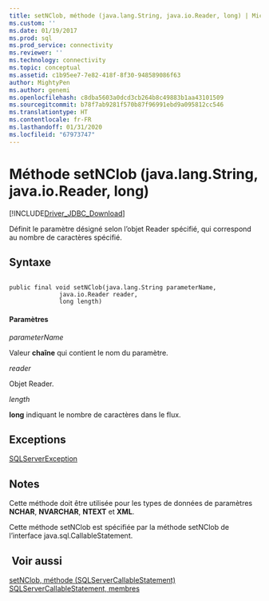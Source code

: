 ```yaml
---
title: setNClob, méthode (java.lang.String, java.io.Reader, long) | Microsoft Docs
ms.custom: ''
ms.date: 01/19/2017
ms.prod: sql
ms.prod_service: connectivity
ms.reviewer: ''
ms.technology: connectivity
ms.topic: conceptual
ms.assetid: c1b95ee7-7e82-418f-8f30-948589086f63
author: MightyPen
ms.author: genemi
ms.openlocfilehash: c8dba5603a0dcd3cb264b8c49883b1aa43101509
ms.sourcegitcommit: b78f7ab9281f570b87f96991ebd9a095812cc546
ms.translationtype: HT
ms.contentlocale: fr-FR
ms.lasthandoff: 01/31/2020
ms.locfileid: "67973747"
---
```

# <a name="setnclob-method-javalangstring-javaioreader-long"></a>Méthode setNClob (java.lang.String, java.io.Reader, long)
[!INCLUDE[Driver_JDBC_Download](../../../includes/driver_jdbc_download.md)]

  Définit le paramètre désigné selon l’objet Reader spécifié, qui correspond au nombre de caractères spécifié.  
  
## <a name="syntax"></a>Syntaxe  
  
```  
  
public final void setNClob(java.lang.String parameterName,  
              java.io.Reader reader,  
              long length)  
```  
  
#### <a name="parameters"></a>Paramètres  
 *parameterName*  
  
 Valeur **chaîne** qui contient le nom du paramètre.  
  
 *reader*  
  
 Objet Reader.  
  
 *length*  
  
 **long** indiquant le nombre de caractères dans le flux.  
  
## <a name="exceptions"></a>Exceptions  
 [SQLServerException](../../../connect/jdbc/reference/sqlserverexception-class.md)  
  
## <a name="remarks"></a>Notes   
 Cette méthode doit être utilisée pour les types de données de paramètres **NCHAR**, **NVARCHAR**, **NTEXT** et **XML**.  
  
 Cette méthode setNClob est spécifiée par la méthode setNClob de l’interface java.sql.CallableStatement.  
  
## <a name="see-also"></a> Voir aussi  
 [setNClob, méthode &#40;SQLServerCallableStatement&#41;](../../../connect/jdbc/reference/setnclob-method-sqlservercallablestatement.md)   
 [SQLServerCallableStatement, membres](../../../connect/jdbc/reference/sqlservercallablestatement-members.md)  
  
  
